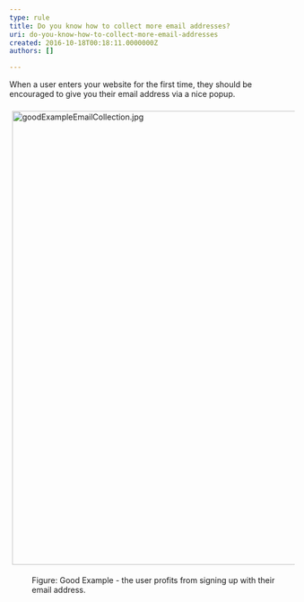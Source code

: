 ```yaml
---
type: rule
title: Do you know how to collect more email addresses?
uri: do-you-know-how-to-collect-more-email-addresses
created: 2016-10-18T00:18:11.0000000Z
authors: []

---
```




<span class='intro'> <p>​When a user enters your website for the first time, they should be encouraged to give you their email address via a nice popup.<br>​<img src="/SiteAssets/how-to-collect-more-email-addresses/goodExampleEmailCollection.jpg" alt="goodExampleEmailCollection.jpg" style="margin&#58;5px;width&#58;808px;" /><br></p><dd class="ssw15-rteElement-FigureGood">​​Figure&#58; Good Example - the user profits from signing up with their email address.​<br></dd> </span>





